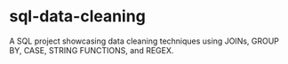 # sql-data-cleaning
A SQL project showcasing data cleaning techniques using JOINs, GROUP BY, CASE, STRING FUNCTIONS, and REGEX.
